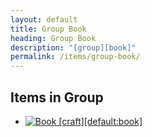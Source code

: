```yaml
---
layout: default
title: Group Book
heading: Group Book
description: "[group][book]"
permalink: /items/group-book/
---
```



## Items in Group

<ul class="list-items">
    <li><a href="{{site.baseurl}}/items/default-book/"><img src="{{site.baseurl}}/assets/img/items/textures/default_book.png" data-toggle="tooltip" title="Book [craft][default:book]"></a></li>
</ul>
